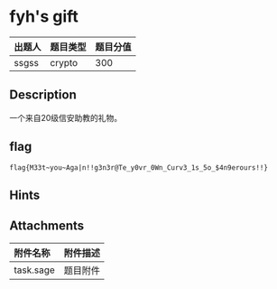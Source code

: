 # fyh's gift

| 出题人 | 题目类型 | 题目分值 |
| :--- | :--- | :--- |
| ssgss | crypto | 300 |

## Description

一个来自20级信安助教的礼物。

## flag

```
flag{M33t~you~Aga|n!!g3n3r@Te_y0vr_0Wn_Curv3_1s_5o_$4n9erours!!}
```

## Hints

## Attachments

| 附件名称  | 附件描述 |
| :-------- | :------- |
| task.sage | 题目附件 |
